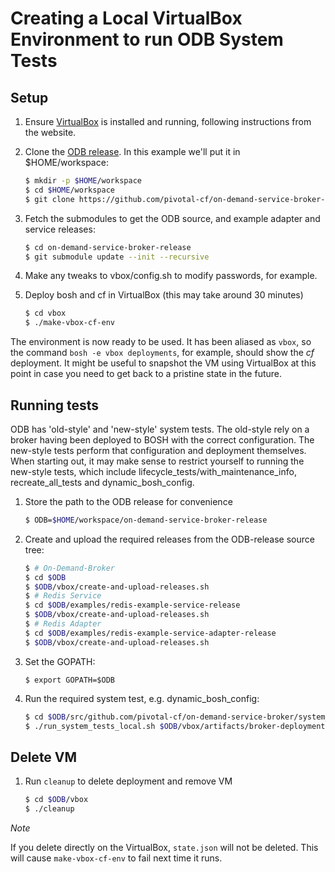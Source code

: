 # Creating a Local VirtualBox Environment to run ODB System Tests

## Setup

1. Ensure [VirtualBox](https://www.virtualbox.org/wiki/Downloads) is installed
   and running, following instructions from the website.

1. Clone the [ODB release](https://github.com/pivotal-cf/on-demand-service-broker-release).
   In this example we'll put it in $HOME/workspace:
    ```bash
    $ mkdir -p $HOME/workspace
    $ cd $HOME/workspace
    $ git clone https://github.com/pivotal-cf/on-demand-service-broker-release
    ```

1. Fetch the submodules to get the ODB source, and example adapter and service releases:
    ```bash
    $ cd on-demand-service-broker-release
    $ git submodule update --init --recursive
    ```

1. Make any tweaks to vbox/config.sh to modify passwords, for example.

1. Deploy bosh and cf in VirtualBox (this may take around 30 minutes)
    ```bash
    $ cd vbox
    $ ./make-vbox-cf-env
    ```
The environment is now ready to be used. It has been aliased as `vbox`, so the
command `bosh -e vbox deployments`, for example, should show the *cf* deployment.
It might be useful to snapshot the VM using VirtualBox at this point in case
you need to get back to a pristine state in the future.

## Running tests

ODB has 'old-style' and 'new-style' system tests. The old-style rely on a broker having
been deployed to BOSH with the correct configuration. The new-style tests perform that configuration
and deployment themselves. When starting out, it may make sense to restrict yourself to running
the new-style tests, which include lifecycle_tests/with_maintenance_info, recreate_all_tests and
dynamic_bosh_config.

1. Store the path to the ODB release for convenience
    ```bash
    $ ODB=$HOME/workspace/on-demand-service-broker-release
    ```

1. Create and upload the required releases from the ODB-release source tree:
    ```bash
    $ # On-Demand-Broker
    $ cd $ODB
    $ $ODB/vbox/create-and-upload-releases.sh
    $ # Redis Service
    $ cd $ODB/examples/redis-example-service-release
    $ $ODB/vbox/create-and-upload-releases.sh
    $ # Redis Adapter
    $ cd $ODB/examples/redis-example-service-adapter-release
    $ $ODB/vbox/create-and-upload-releases.sh
    ```

1. Set the GOPATH:
    ```
    $ export GOPATH=$ODB
    ```

1. Run the required system test, e.g. dynamic_bosh_config:
    ```bash
    $ cd $ODB/src/github.com/pivotal-cf/on-demand-service-broker/system_tests
    $ ./run_system_tests_local.sh $ODB/vbox/artifacts/broker-deployment-vars.yml dynamic_bosh_config
    ```

## Delete VM

1. Run `cleanup` to delete deployment and remove VM
    ```bash
    $ cd $ODB/vbox
    $ ./cleanup
    ```

*Note*

If you delete directly on the VirtualBox, `state.json` will not be deleted. This will cause `make-vbox-cf-env` to fail next time it runs.

